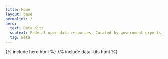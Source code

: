 ```yaml
---
title: Home
layout: base
permalink: /
hero:
  text: Data Kits
  subtext: Federal open data resources. Curated by government experts, test-driven by industry, and organized into starter packs to help you innovate the nation’s biggest challenges.
  tag: Beta
---
```


{% include hero.html %}
{% include data-kits.html %}
